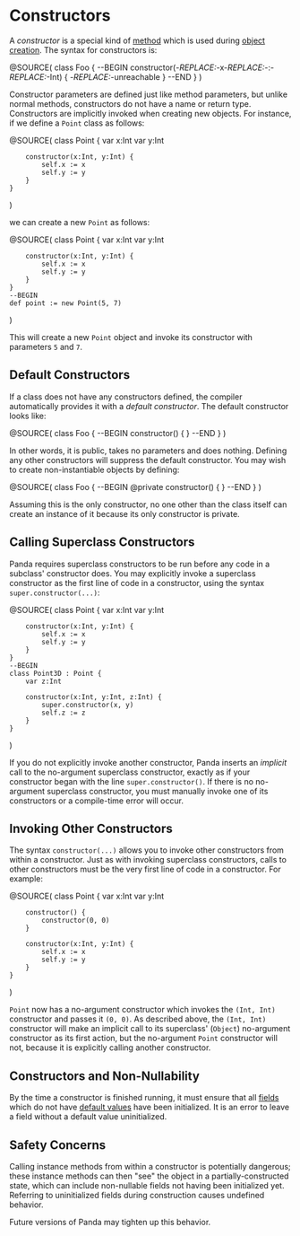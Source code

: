 Constructors
============

A *constructor* is a special kind of [method](methods.html) which is used during 
[object creation](new.html). The syntax for constructors is:

@SOURCE(
    class Foo {
    --BEGIN
    constructor(-*REPLACE:<parameters>*-x-*REPLACE:*-:-*REPLACE:*-Int) {
        -*REPLACE:<statements>*-unreachable
    }
    --END
    }
)

Constructor parameters are defined just like method parameters, but unlike
normal methods, constructors do not have a name or return type. Constructors are
implicitly invoked when creating new objects. For instance, if we define a
`Point` class as follows:

@SOURCE(
    class Point {
        var x:Int
        var y:Int

        constructor(x:Int, y:Int) {
            self.x := x
            self.y := y
        }
    }
)

we can create a new `Point` as follows:

@SOURCE(
    class Point {
        var x:Int
        var y:Int

        constructor(x:Int, y:Int) {
            self.x := x
            self.y := y
        }
    }
    --BEGIN
    def point := new Point(5, 7)
)

This will create a new `Point` object and invoke its constructor with parameters
`5` and `7`.

Default Constructors
--------------------

If a class does not have any constructors defined, the compiler automatically
provides it with a *default constructor*. The default constructor looks like:

@SOURCE(
    class Foo {
    --BEGIN
    constructor() {
    }
    --END
    }
)

In other words, it is public, takes no parameters and does nothing. Defining any
other constructors will suppress the default constructor. You may wish to create
non-instantiable objects by defining:

@SOURCE(
    class Foo {
    --BEGIN
    @private
    constructor() {
    }
    --END
    }
)

Assuming this is the only constructor, no one other than the class itself can 
create an instance of it because its only constructor is private.

Calling Superclass Constructors
-------------------------------

Panda requires superclass constructors to be run before any code in a subclass'
constructor does. You may explicitly invoke a superclass constructor as the
first line of code in a constructor, using the syntax `super.constructor(...)`:

@SOURCE(
    class Point {
        var x:Int
        var y:Int

        constructor(x:Int, y:Int) {
            self.x := x
            self.y := y
        }
    }
    --BEGIN
    class Point3D : Point {
        var z:Int

        constructor(x:Int, y:Int, z:Int) {
            super.constructor(x, y)
            self.z := z
        }
    }
)

If you do not explicitly invoke another constructor, Panda inserts an *implicit* 
call to the no-argument superclass constructor, exactly as if your constructor 
began with the line `super.constructor()`. If there is no no-argument superclass 
constructor, you must manually invoke one of its constructors or a compile-time 
error will occur.

Invoking Other Constructors
---------------------------

The syntax `constructor(...)` allows you to invoke other constructors from
within a constructor. Just as with invoking superclass constructors, calls to
other constructors must be the very first line of code in a constructor. For
example:

@SOURCE(
    class Point {
        var x:Int
        var y:Int

        constructor() {
            constructor(0, 0)
        }

        constructor(x:Int, y:Int) {
            self.x := x
            self.y := y
        }
    }
)

`Point` now has a no-argument constructor which invokes the `(Int, Int)`
constructor and passes it `(0, 0)`. As described above, the `(Int, Int)` 
constructor will make an implicit call to its superclass' (`Object`) no-argument 
constructor as its first action, but the no-argument `Point` constructor will 
not, because it is explicitly calling another constructor.

Constructors and Non-Nullability
--------------------------------

By the time a constructor is finished running, it must ensure that all 
[fields](fields.html) which do not have [default values](defaultValues.html)
have been initialized. It is an error to leave a field without a default value
uninitialized.

Safety Concerns
---------------

Calling instance methods from within a constructor is potentially dangerous;
these instance methods can then "see" the object in a partially-constructed 
state, which can include non-nullable fields not having been initialized yet.
Referring to uninitialized fields during construction causes undefined behavior.

Future versions of Panda may tighten up this behavior.